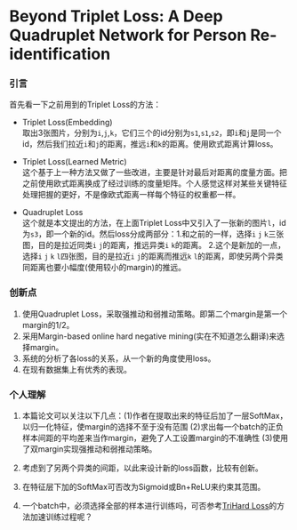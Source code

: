 # Beyond Triplet Loss: A Deep Quadruplet Network for Person Re-identification

### 引言

首先看一下之前用到的Triplet Loss的方法：

- Triplet Loss(Embedding)  
取出3张图片，分别为`i`,`j`,`k`，它们三个的id分别为`s1`,`s1`,`s2`，即`i`和`j`是同一个id，然后我们拉近`i`和`j`的距离，推远`i`和`k`的距离。使用欧式距离计算loss。


- Triplet Loss(Learned Metric)  
这个基于上一种方法又做了一些改进，主要是针对最后对距离的度量方面。把之前使用欧式距离换成了经过训练的度量矩阵。个人感觉这样对某些关键特征处理把握的更好，不是像欧式距离一样每个特征的权重都一样。


- Quadruplet Loss  
这个就是本文提出的方法，在上面Triplet Loss中又引入了一张新的图片`l`，id为`s3`，即一个新的id。然后loss分成两部分：1.和之前的一样，选择`i` `j` `k`三张图，目的是拉近同类`i` `j`的距离，推远异类`i` `k`的距离。 2.这个是新加的一点，选择`i` `j` `k` `l`四张图，目的是拉近`i` `j`的距离而推远`k` `l`的距离，即使另两个异类同距离也要小幅度(使用较小的margin)的推远。

### 创新点

1. 使用Quadruplet Loss，采取强推动和弱推动策略。即第二个margin是第一个margin的1/2。
2. 采用Margin-based online hard negative mining(实在不知道怎么翻译)来选择margin。
3. 系统的分析了各loss的关系，从一个新的角度使用loss。
4. 在现有数据集上有优秀的表现。

### 个人理解

1. 本篇论文可以关注以下几点：(1)作者在提取出来的特征后加了一层SoftMax，以归一化特征，使margin的选择不至于没有范围 (2)求出每一个batch的正负样本间距的平均差来当作margin，避免了人工设置margin的不准确性 (3)使用了双margin实现强推动和弱推动策略。

2. 考虑到了另两个异类的间距，以此来设计新的loss函数，比较有创新。

3. 在特征层下加的SoftMax可否改为Sigmoid或Bn+ReLU来约束其范围。

4. 一个batch中，必须选择全部的样本进行训练吗，可否参考[TriHard Loss](https://blog.csdn.net/qq_21190081/article/details/78417215)的方法加速训练过程呢？
